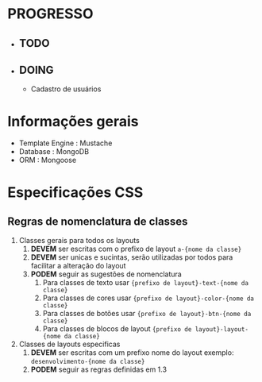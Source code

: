# PROGRESSO #
* ## TODO ##

* ## DOING ##
    * Cadastro de usuários

# Informações gerais #
* Template Engine : Mustache
* Database : MongoDB
* ORM : Mongoose

# Especificações CSS #
## Regras de nomenclatura de classes ##
1. Classes gerais para todos os layouts
    1. **DEVEM** ser escritas com o prefixo de layout ```a-{nome da classe}```
    2. **DEVEM** ser unicas e sucintas, serão utilizadas por todos 
    para facilitar a alteração do layout
    3. **PODEM** seguir as sugestões de nomenclatura
        1. Para classes de texto usar 
        ```{prefixo de layout}-text-{nome da classe}```
        2. Para classes de cores usar 
        ```{prefixo de layout}-color-{nome da classe}```
        3. Para classes de botões usar
        ```{prefixo de layout}-btn-{nome da classe}```
        4. Para classes de blocos de layout
        ```{prefixo de layout}-layout-{nome da classe}```
2. Classes de layouts especificas
    1. **DEVEM** ser escritas com um prefixo 
    nome do layout exemplo: ```desenvolvimento-{nome da classe}```
    2. **PODEM** seguir as regras definidas em 1.3